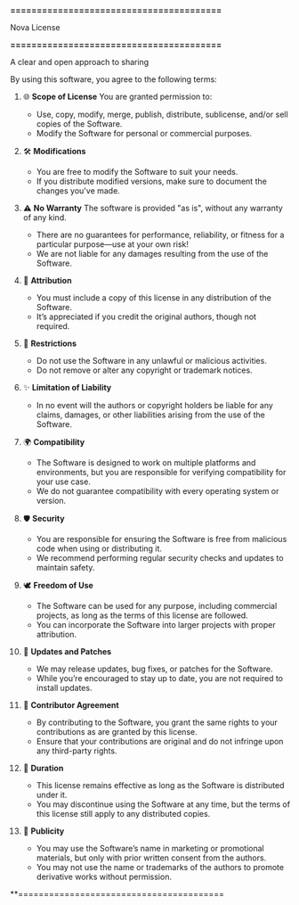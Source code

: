 **========================================**
  
  Nova License

**========================================**

  A clear and open approach to sharing

By using this software, you agree to the following terms:

1. 🌐 **Scope of License**
   You are granted permission to:
   - Use, copy, modify, merge, publish, distribute, sublicense, and/or sell copies of the Software.
   - Modify the Software for personal or commercial purposes.

2. 🛠️ **Modifications**
   - You are free to modify the Software to suit your needs.
   - If you distribute modified versions, make sure to document the changes you've made.

3. ⚠️ **No Warranty**
   The software is provided "as is", without any warranty of any kind.
   - There are no guarantees for performance, reliability, or fitness for a particular purpose—use at your own risk!
   - We are not liable for any damages resulting from the use of the Software.

4. 📜 **Attribution**
   - You must include a copy of this license in any distribution of the Software.
   - It’s appreciated if you credit the original authors, though not required.

5. 🚫 **Restrictions**
   - Do not use the Software in any unlawful or malicious activities.
   - Do not remove or alter any copyright or trademark notices.

6. ✨ **Limitation of Liability**
   - In no event will the authors or copyright holders be liable for any claims, damages, or other liabilities arising from the use of the Software.

7. 🌍 **Compatibility**
   - The Software is designed to work on multiple platforms and environments, but you are responsible for verifying compatibility for your use case.
   - We do not guarantee compatibility with every operating system or version.

8. 🛡️ **Security**
   - You are responsible for ensuring the Software is free from malicious code when using or distributing it.
   - We recommend performing regular security checks and updates to maintain safety.

9. 🕊️ **Freedom of Use**
    - The Software can be used for any purpose, including commercial projects, as long as the terms of this license are followed.
    - You can incorporate the Software into larger projects with proper attribution.

10. 🔄 **Updates and Patches**
    - We may release updates, bug fixes, or patches for the Software.
    - While you’re encouraged to stay up to date, you are not required to install updates.

11. 🤝 **Contributor Agreement**
    - By contributing to the Software, you grant the same rights to your contributions as are granted by this license.
    - Ensure that your contributions are original and do not infringe upon any third-party rights.

12. 📅 **Duration**
    - This license remains effective as long as the Software is distributed under it.
    - You may discontinue using the Software at any time, but the terms of this license still apply to any distributed copies.

13. 📢 **Publicity**
    - You may use the Software’s name in marketing or promotional materials, but only with prior written consent from the authors.
    - You may not use the name or trademarks of the authors to promote derivative works without permission.

**========================================
